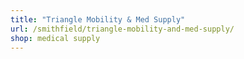 ```yaml
---
title: "Triangle Mobility & Med Supply"
url: /smithfield/triangle-mobility-and-med-supply/
shop: medical supply
---
```

